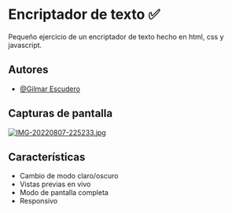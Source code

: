 
# Encriptador de texto ✅

Pequeño ejercicio de un encriptador de texto hecho en html, css y javascript.


## Autores

- [@Gilmar Escudero](https://www.github.com/XGilmar)


## Capturas de pantalla


[![IMG-20220807-225233.jpg](https://i.postimg.cc/hjcsmb9t/IMG-20220807-225233.jpg)](https://postimg.cc/PLV1sD3g)



## Características

- Cambio de modo claro/oscuro
- Vistas previas en vivo
- Modo de pantalla completa
- Responsivo
